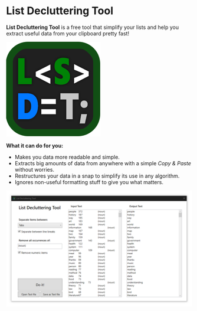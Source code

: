 # List Decluttering Tool



**List Decluttering Tool** is a free tool that simplify your lists and help you extract useful data from your clipboard pretty fast!

![](Design/Icon.png)

**What it can do for you:**

- Makes you data more readable and simple.
- Extracts big amounts of data from anywhere with a simple *Copy & Paste* without worries.
- Restructures your data in a snap to simplify its use in any algorithm.
- Ignores non-useful formatting stuff to give you what matters.

![](Design/Print.png)